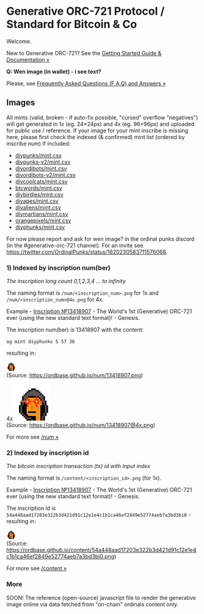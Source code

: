 # Generative ORC-721 Protocol / Standard for Bitcoin & Co


Welcome.


New to Generative ORC-721?  See the [Getting Started Guide & Documentation »](https://github.com/ordbase/generative-orc-721)



**Q: Wen image (in wallet) - i see text?**

Please, see [Frequently Asked Questions (F.A.Q) and Answers »](https://github.com/ordbase/generative-orc-721/blob/master/FAQ.md)




##  Images

All mints (valid, broken - if auto-fix possible, "cursed" overflow "negatives")
will get generated in 1x (eg. 24×24px) and 4x (eg. 96×96px) and uploaded for public use / reference.
If your image for your mint inscribe is missing here,  please
first check the indexed (& confirmed) mint list (ordered by inscribe num) if included:

- [diypunks/mint.csv](https://github.com/ordbase/generative-orc-721/blob/master/diypunks/mint.csv)
- [diypunks-v2/mint.csv](https://github.com/ordbase/generative-orc-721/blob/master/diypunks-v2/mint.csv)
- [diyordibots/mint.csv](https://github.com/ordbase/generative-orc-721/blob/master/diyordibots/mint.csv)
- [diyordibots-v2/mint.csv](https://github.com/ordbase/generative-orc-721/blob/master/diyordibots-v2/mint.csv)
- [diycoolcats/mint.csv](https://github.com/ordbase/generative-orc-721/blob/master/diycoolcats/mint.csv)
- [btcwords/mint.csv](https://github.com/ordbase/generative-orc-721/blob/master/btcwords/mint.csv)
- [diybirdies/mint.csv](https://github.com/ordbase/generative-orc-721/blob/master/diybirdies/mint.csv)
- [diyapes/mint.csv](https://github.com/ordbase/generative-orc-721/blob/master/diyapes/mint.csv)
- [diyaliens/mint.csv](https://github.com/ordbase/generative-orc-721/blob/master/diyaliens/mint.csv)
- [diymartians/mint.csv](https://github.com/ordbase/generative-orc-721/blob/master/diymartians/mint.csv)
- [orangepixels/mint.csv](https://github.com/ordbase/generative-orc-721/blob/master/orangepixels/mint.csv)
- [diyphunks/mint.csv](https://github.com/ordbase/generative-orc-721/blob/master/diyphunks/mint.csv)



For now please report and ask for wen image? in the ordinal punks discord (in the #generative-orc-721 channel).
For an invite
see <https://twitter.com/OrdinalPunks/status/1620230583711576068>.


### 1) Indexed by inscription num(ber)

_The inscription long count 0,1,2,3,4 ... to infinity_

The naming format is `/num/<inscription_num>.png` for 1x
and `/num/<inscription_num>@4x.png` for 4x.

<!--

Example - [Inscription №9959200](https://ordinals.com/inscription/31bd26c29a483fbcde4c44d0a7f21741d72931e107aae978f43d1f6511b7bba8i0) -  The World's 1st (Generative) ORC-721 ever! - Genesis.

The inscription num(ber) is 9959200  (yes, sub 10 million member club!)
with the content:

``` json
{"p":"orc-721","op":"mint","s":"diypunks","g":[58,4,19]}
```

resulting in:

![](num/9959200.png) <br>
(Source:
<https://ordbase.github.io/num/9959200.png>)

4x ![](num/9959200@4x.png) <br>
(Source: <https://ordbase.github.io/num/9959200@4x.png>)

-->


Example - [Inscription №13418907](https://ordinals.com/inscription/54a448aad17203e322b3d421d91c12e1e4c1b1ca46ef2849e52774aeb7a3bd3bi0) -  The World's 1st (Generative) ORC-721 ever (using the new standard text format)! - Genesis.

The inscription num(ber) is 13418907
with the content:

```
og mint diyphunks 5 57 38
```

resulting in:

![](num/13418907.png) <br>
(Source:
<https://ordbase.github.io/num/13418907.png>)

4x ![](num/13418907@4x.png) <br>
(Source: <https://ordbase.github.io/num/13418907@4x.png>)




For more see  [/num »](https://github.com/ordbase/ordbase.github.io/tree/master/num)


### 2) Indexed by inscription id

_The bitcoin inscription transaction (tx) id with input index_


The naming format is `/content/<inscription_id>.png` (for 1x).

Example - [Inscription №13418907](https://ordinals.com/inscription/54a448aad17203e322b3d421d91c12e1e4c1b1ca46ef2849e52774aeb7a3bd3bi0) -  The World's 1st (Generative) ORC-721 ever (using the new standard text format)! - Genesis.

The inscription id is `54a448aad17203e322b3d421d91c12e1e4c1b1ca46ef2849e52774aeb7a3bd3bi0` -
resulting in:


![](content/54a448aad17203e322b3d421d91c12e1e4c1b1ca46ef2849e52774aeb7a3bd3bi0.png) <br>
(Source:
<https://ordbase.github.io/content/54a448aad17203e322b3d421d91c12e1e4c1b1ca46ef2849e52774aeb7a3bd3bi0.png>)


For more see  [/content »](https://github.com/ordbase/ordbase.github.io/tree/master/content)


<!--

### Bonus - Indexed by  collection (slug) + g(enerative) specs / ids


The naming format is `/<slug>/<generative_ids>.png` for 1x
and `/<slug>/<generative_ids>.png@4x.png` for 4x.


Example - [Inscription №9959200](https://ordinals.com/inscription/31bd26c29a483fbcde4c44d0a7f21741d72931e107aae978f43d1f6511b7bba8i0) -  The World's 1st (Generative) ORC-721 ever! - Genesis:

``` json
{"p":"orc-721","op":"mint","s":"diypunks","g":[58,4,19]}
```

![](diypunks/58_4_19.png) <br>
(Source:
<https://ordbase.github.io/diypunks/58_4_19.png>)

4x ![](diypunks/58_4_19@4x.png) <br>
(Source:
<https://ordbase.github.io/diypunks/58_4_19@4x.png>)


For more see  [/diypunks »](https://github.com/ordbase/ordbase.github.io/tree/master/diypunks)

-->



### More

SOON!  The reference (open-source) javascript file to render the generative image
online via data fetched from "on-chain" ordinals content only.
